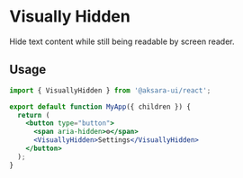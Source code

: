 # Visually Hidden

Hide text content while still being readable by screen reader.

## Usage

```jsx
import { VisuallyHidden } from '@aksara-ui/react';

export default function MyApp({ children }) {
  return (
    <button type="button">
      <span aria-hidden>⚙</span>
      <VisuallyHidden>Settings</VisuallyHidden>
    </button>
  );
}
```
